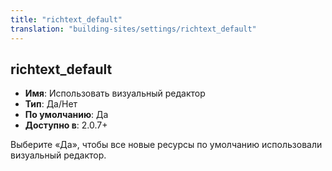 ```yaml
---
title: "richtext_default"
translation: "building-sites/settings/richtext_default"
---
```


## richtext_default

-   **Имя**: Использовать визуальный редактор
-   **Тип**: Да/Нет
-   **По умолчанию**: Да
-   **Доступно в**: 2.0.7+

Выберите «Да», чтобы все новые ресурсы по умолчанию использовали визуальный редактор.
